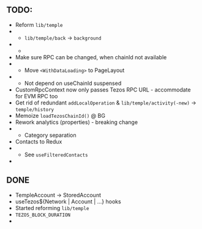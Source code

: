 ## TODO:

- Reform `lib/temple`
- - `lib/temple/back` -> `background`
- -
- Make sure RPC can be changed, when chainId not available
- - Move `<WithDataLoading>` to PageLayout
- - Not depend on useChainId suspensed
- CustomRpcContext now only passes Tezos RPC URL - accommodate for EVM RPC too
- Get rid of redundant `addLocalOperation` & `lib/temple/activity(-new)` -> `temple/history`
- Memoize `loadTezosChainId()` @ BG
- Rework analytics (properties) - breaking change
- - Category separation
- Contacts to Redux
- - See `useFilteredContacts`
-


## DONE

- TempleAccount -> StoredAccount
- useTezos${Network | Account | ...} hooks
- Started reforming `lib/temple`
- `TEZOS_BLOCK_DURATION`
-

